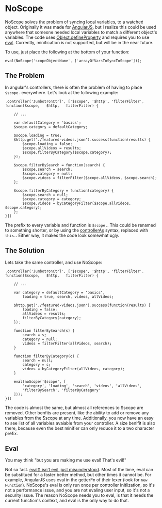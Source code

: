 NoScope
=========

NoScope solves the problem of syncing local variables, to a watched object. Originally it was made for [AngularJS](https://github.com/angular/angular.js), but I realize this could be used anywhere that someone needed local variables to match a different object's variables. The code uses [Object.defineProperty](http://kangax.github.io/compat-table/es5/#Object.defineProperty) and requires you to use [eval](http://www.nczonline.net/blog/2013/06/25/eval-isnt-evil-just-misunderstood/). Currently, minification is not supported, but will be in the near future.

To use, just place the following at the bottom of your function:

    eval(NoScope('scopeObjectName', ['arrayOfVarsToSyncToScope']));

The Problem
---------

In angular's controllers, there is often the problem of having to place ```$scope.``` everywhere. Let's look at the following example:

    .controller('JumbotronCtrl', ['$scope', '$http', 'filterFilter', function($scope,   $http,   filterFilter) {
    
    	// ...
    
    	var defaultCategory = 'basics';
    	$scope.category = defaultCategory;
    
    	$scope.loading = true;
    	$http.get('./featured-videos.json').success(function(results) {
    		$scope.loading = false;
    		$scope.allVideos = results;
    		$scope.filterByCategory($scope.category);
    	});
    
    	$scope.filterBySearch = function(search) {
    		$scope.search = search;
    		$scope.category = null;
    		$scope.videos = filterFilter($scope.allVideos, $scope.search);
    	};
    
    	$scope.filterByCategory = function(category) {
    		$scope.search = null;
    		$scope.category = category;
    		$scope.videos = byCategoryFilter($scope.allVideos, $scope.category);
    	};
    }])

The prefix to every variable and function is ```$scope.```. This could be renamed to something shorter, or by using the [controllerAs](https://docs.angularjs.org/api/ng/directive/ngController) syntax, replaced with ```this.```. Either way, it makes the code look somewhat ugly.

The Solution
---------

Lets take the same controller, and use NoScope:

    .controller('JumbotronCtrl', ['$scope', '$http', 'filterFilter', function($scope,   $http,   filterFilter) {
    
    	// ...
    
    	var category = defaultCategory = 'basics',
    	    loading = true, search, videos, allVideos;
    
    	$http.get('./featured-videos.json').success(function(results) {
    		loading = false;
    		allVideos = results;
    		filterByCategory(category);
    	});
    
    	function filterBySearch(s) {
    		search = s;
    		category = null;
    		videos = filterFilter(allVideos, search);
    	}
    
    	function filterByCategory(c) {
    		search = null;
    		category = c;
    		videos = byCategoryFilter(allVideos, category);
    	}

    	eval(noScope('$scope', [
    		'category', 'loading', 'search', 'videos', 'allVideos',
    		'filterBySearch', 'filterByCategory'
    	]));
    }])

The code is almost the same, but almost all references to $scope are removed.  Other benfits are present, like the ability to add or remove any variables from the $scope at any time. Additionally, you now have an easy to see list of all variables avaiable from your controller. A size benifit is also there, because even the best minifier can only reduce it to a two character prefix.

Eval
---------

You may think "but you are making me use eval! That's evil!"

Not so fast. [eval() isn't evil, just misunderstood](http://www.nczonline.net/blog/2013/06/25/eval-isnt-evil-just-misunderstood/). Most of the time, eval can be substitued for a faster better method, but other times it cannot be. For example, AngularJS uses eval in the getterFn of their lexer (look for ```new Function```).  NoScope's eval is only run once per controller initlization, so it's not a performance issue, and you are not evaling user input, so it's not a security issue.  The reason NoScope needs you to eval, is that it needs the current function's context, and eval is the only way to do that.
